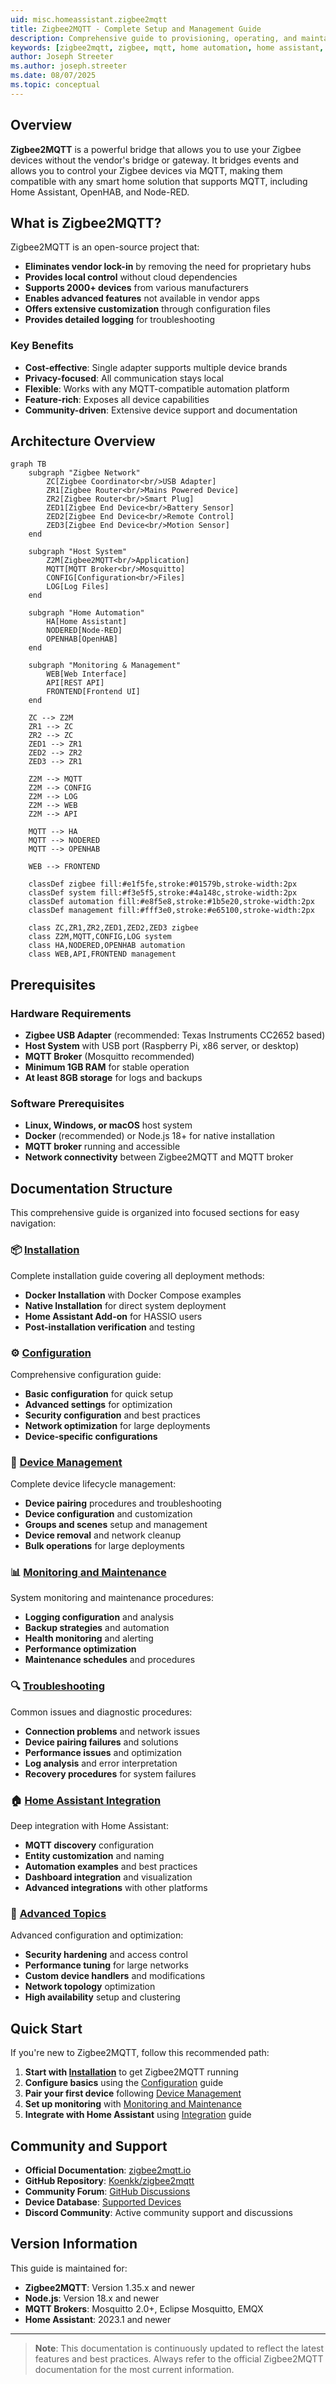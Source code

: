 ```yaml
---
uid: misc.homeassistant.zigbee2mqtt
title: Zigbee2MQTT - Complete Setup and Management Guide
description: Comprehensive guide to provisioning, operating, and maintaining Zigbee2MQTT for home automation
keywords: [zigbee2mqtt, zigbee, mqtt, home automation, home assistant, iot, smart home]
author: Joseph Streeter
ms.author: joseph.streeter
ms.date: 08/07/2025
ms.topic: conceptual
---
```


## Overview

**Zigbee2MQTT** is a powerful bridge that allows you to use your Zigbee devices without the vendor's bridge or gateway. It bridges events and allows you to control your Zigbee devices via MQTT, making them compatible with any smart home solution that supports MQTT, including Home Assistant, OpenHAB, and Node-RED.

## What is Zigbee2MQTT?

Zigbee2MQTT is an open-source project that:

- **Eliminates vendor lock-in** by removing the need for proprietary hubs
- **Provides local control** without cloud dependencies
- **Supports 2000+ devices** from various manufacturers
- **Enables advanced features** not available in vendor apps
- **Offers extensive customization** through configuration files
- **Provides detailed logging** for troubleshooting

### Key Benefits

- **Cost-effective**: Single adapter supports multiple device brands
- **Privacy-focused**: All communication stays local
- **Flexible**: Works with any MQTT-compatible automation platform
- **Feature-rich**: Exposes all device capabilities
- **Community-driven**: Extensive device support and documentation

## Architecture Overview

```mermaid
graph TB
    subgraph "Zigbee Network"
        ZC[Zigbee Coordinator<br/>USB Adapter]
        ZR1[Zigbee Router<br/>Mains Powered Device]
        ZR2[Zigbee Router<br/>Smart Plug]
        ZED1[Zigbee End Device<br/>Battery Sensor]
        ZED2[Zigbee End Device<br/>Remote Control]
        ZED3[Zigbee End Device<br/>Motion Sensor]
    end
    
    subgraph "Host System"
        Z2M[Zigbee2MQTT<br/>Application]
        MQTT[MQTT Broker<br/>Mosquitto]
        CONFIG[Configuration<br/>Files]
        LOG[Log Files]
    end
    
    subgraph "Home Automation"
        HA[Home Assistant]
        NODERED[Node-RED]
        OPENHAB[OpenHAB]
    end
    
    subgraph "Monitoring & Management"
        WEB[Web Interface]
        API[REST API]
        FRONTEND[Frontend UI]
    end
    
    ZC --> Z2M
    ZR1 --> ZC
    ZR2 --> ZC
    ZED1 --> ZR1
    ZED2 --> ZR2
    ZED3 --> ZR1
    
    Z2M --> MQTT
    Z2M --> CONFIG
    Z2M --> LOG
    Z2M --> WEB
    Z2M --> API
    
    MQTT --> HA
    MQTT --> NODERED
    MQTT --> OPENHAB
    
    WEB --> FRONTEND
    
    classDef zigbee fill:#e1f5fe,stroke:#01579b,stroke-width:2px
    classDef system fill:#f3e5f5,stroke:#4a148c,stroke-width:2px
    classDef automation fill:#e8f5e8,stroke:#1b5e20,stroke-width:2px
    classDef management fill:#fff3e0,stroke:#e65100,stroke-width:2px
    
    class ZC,ZR1,ZR2,ZED1,ZED2,ZED3 zigbee
    class Z2M,MQTT,CONFIG,LOG system
    class HA,NODERED,OPENHAB automation
    class WEB,API,FRONTEND management
```

## Prerequisites

### Hardware Requirements

- **Zigbee USB Adapter** (recommended: Texas Instruments CC2652 based)
- **Host System** with USB port (Raspberry Pi, x86 server, or desktop)
- **MQTT Broker** (Mosquitto recommended)
- **Minimum 1GB RAM** for stable operation
- **At least 8GB storage** for logs and backups

### Software Prerequisites

- **Linux, Windows, or macOS** host system
- **Docker** (recommended) or Node.js 18+ for native installation
- **MQTT broker** running and accessible
- **Network connectivity** between Zigbee2MQTT and MQTT broker

## Documentation Structure

This comprehensive guide is organized into focused sections for easy navigation:

### 📦 [Installation](installation.md)

Complete installation guide covering all deployment methods:

- **Docker Installation** with Docker Compose examples
- **Native Installation** for direct system deployment
- **Home Assistant Add-on** for HASSIO users
- **Post-installation verification** and testing

### ⚙️ [Configuration](configuration.md)

Comprehensive configuration guide:

- **Basic configuration** for quick setup
- **Advanced settings** for optimization
- **Security configuration** and best practices
- **Network optimization** for large deployments
- **Device-specific configurations**

### 🔧 [Device Management](device-management.md)

Complete device lifecycle management:

- **Device pairing** procedures and troubleshooting
- **Device configuration** and customization
- **Groups and scenes** setup and management
- **Device removal** and network cleanup
- **Bulk operations** for large deployments

### 📊 [Monitoring and Maintenance](monitoring.md)

System monitoring and maintenance procedures:

- **Logging configuration** and analysis
- **Backup strategies** and automation
- **Health monitoring** and alerting
- **Performance optimization**
- **Maintenance schedules** and procedures

### 🔍 [Troubleshooting](troubleshooting.md)

Common issues and diagnostic procedures:

- **Connection problems** and network issues
- **Device pairing failures** and solutions
- **Performance issues** and optimization
- **Log analysis** and error interpretation
- **Recovery procedures** for system failures

### 🏠 [Home Assistant Integration](integration.md)

Deep integration with Home Assistant:

- **MQTT discovery** configuration
- **Entity customization** and naming
- **Automation examples** and best practices
- **Dashboard integration** and visualization
- **Advanced integrations** with other platforms

### 🚀 [Advanced Topics](advanced.md)

Advanced configuration and optimization:

- **Security hardening** and access control
- **Performance tuning** for large networks
- **Custom device handlers** and modifications
- **Network topology** optimization
- **High availability** setup and clustering

## Quick Start

If you're new to Zigbee2MQTT, follow this recommended path:

1. **Start with [Installation](installation.md)** to get Zigbee2MQTT running
2. **Configure basics** using the [Configuration](configuration.md) guide
3. **Pair your first device** following [Device Management](device-management.md)
4. **Set up monitoring** with [Monitoring and Maintenance](monitoring.md)
5. **Integrate with Home Assistant** using [Integration](integration.md) guide

## Community and Support

- **Official Documentation**: [zigbee2mqtt.io](https://www.zigbee2mqtt.io/)
- **GitHub Repository**: [Koenkk/zigbee2mqtt](https://github.com/Koenkk/zigbee2mqtt)
- **Community Forum**: [GitHub Discussions](https://github.com/Koenkk/zigbee2mqtt/discussions)
- **Device Database**: [Supported Devices](https://www.zigbee2mqtt.io/supported-devices/)
- **Discord Community**: Active community support and discussions

## Version Information

This guide is maintained for:

- **Zigbee2MQTT**: Version 1.35.x and newer
- **Node.js**: Version 18.x and newer
- **MQTT Brokers**: Mosquitto 2.0+, Eclipse Mosquitto, EMQX
- **Home Assistant**: 2023.1 and newer

---

> **Note**: This documentation is continuously updated to reflect the latest features and best practices. Always refer to the official Zigbee2MQTT documentation for the most current information.
